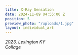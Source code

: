 ```yaml
---
title: X-Ray Sensation
date: 2024-11-09 04:55:00 Z
position: 5
preview_photo: "/uploads/1.jpg"
layout: individual_art
---
```


*2023, Lexington KY* <br> 
*Collage* 